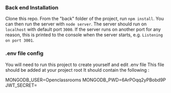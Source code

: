 ### Back end Installation ###

Clone this repo. From the "back" folder of the project, run `npm install`. You 
can then run the server with `node server`. 
The server should run on `localhost` with default port `3000`. If the
server runs on another port for any reason, this is printed to the
console when the server starts, e.g. `Listening on port 3001`.


### .env file config ###
You will need to run this project to create yourself and edit .env file
This file should be added at your project root
It should contain the following :

MONGODB_USER=Openclassrooms
MONGODB_PWD=6ArPOqq2yPBobd9P
JWT_SECRET=<Your own secret>